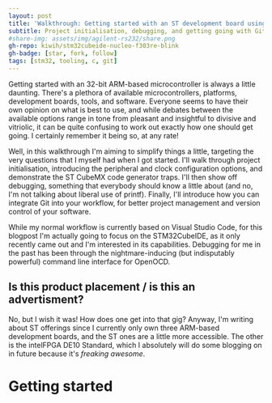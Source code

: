 ```yaml
---
layout: post
title: 'Walkthrough: Getting started with an ST development board using STM32CubeIDE'
subtitle: Project initialisation, debugging, and getting going with Git
#share-img: assets/img/agilent-rs232/share.png
gh-repo: kiwih/stm32cubeide-nucleo-f303re-blink
gh-badge: [star, fork, follow]
tags: [stm32, tooling, c, git]
---
```


Getting started with an 32-bit ARM-based microcontroller is always a little daunting. 
There's a plethora of available microcontrollers, platforms, development boards, tools, and software.
Everyone seems to have their own opinion on what is best to use, and while debates between the available options range in tone from pleasant and insightful to divisive and vitriolic, it can be quite confusing to work out exactly how one should get going.
I certainly remember it being so, at any rate!

Well, in this walkthrough I'm aiming to simplify things a little, targeting the very questions that I myself had when I got started.
I'll walk through project initialisation, introducing the peripheral and clock configuration options, and demonstrate the ST CubeMX code generator traps.
I'll then show off debugging, something that everybody should know a little about (and no, I'm not talking about liberal use of printf).
Finally, I'll introduce how you can integrate Git into your workflow, for better project management and version control of your software.

While my normal workflow is currently based on Visual Studio Code, for this blogpost I'm actually going to focus on the STM32CubeIDE, as it only recently came out and I'm interested in its capabilities. 
Debugging for me in the past has been through the nightmare-inducing (but indisputably powerful) command line interface for OpenOCD.

## Is this product placement / is this an advertisment?

No, but I wish it was! How does one get into that gig?
Anyway, I'm writing about ST offerings since I currently only own three ARM-based development boards, and the ST ones are a little more accessible.
The other is the intelFPGA DE10 Standard, which I absolutely will do some blogging on in future because it's _freaking awesome_.

# Getting started

